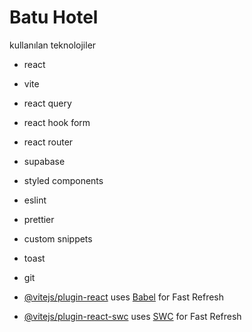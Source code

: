 # Batu Hotel

kullanılan teknolojiler

- react
- vite
- react query
- react hook form
- react router
- supabase
- styled components
- eslint
- prettier
- custom snippets
- toast
- git

- [@vitejs/plugin-react](https://github.com/vitejs/vite-plugin-react/blob/main/packages/plugin-react/README.md) uses [Babel](https://babeljs.io/) for Fast Refresh
- [@vitejs/plugin-react-swc](https://github.com/vitejs/vite-plugin-react-swc) uses [SWC](https://swc.rs/) for Fast Refresh
